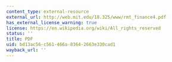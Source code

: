 ```yaml
---
content_type: external-resource
external_url: http://web.mit.edu/18.325/www/rmt_finance4.pdf
has_external_license_warning: true
license: https://en.wikipedia.org/wiki/All_rights_reserved
status: ''
title: PDF
uid: bd13ac56-c561-466a-8364-2663e330cad1
wayback_url: ''
---
```

